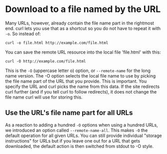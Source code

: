 # Download to a file named by the URL

Many URLs, however, already contain the file name part in the rightmost
end. curl lets you use that as a shortcut so you do not have to repeat it with
`-o`. So instead of:

    curl -o file.html http://example.com/file.html

You can save the remote URL resource into the local file 'file.html' with this:

    curl -O http://example.com/file.html

This is the `-O` (uppercase letter o) option, or `--remote-name` for the long
name version. The -O option selects the local file name to use by picking the
file name part of the URL that you provide. This is important. You specify the
URL and curl picks the name from this data. If the site redirects curl further
(and if you tell curl to follow redirects), it does not change the file name
curl will use for storing this.

## Use the URL's file name part for all URLs

As a reaction to adding a hundred `-O` options when using a hundred URLs, we
introduced an option called `--remote-name-all`. This makes `-O` the default
operation for all given URLs. You can still provide individual "storage
instructions" for URLs but if you leave one out for a URL that gets
downloaded, the default action is then switched from stdout to -O style.

